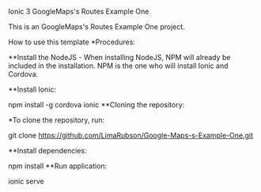 Ionic 3 GoogleMaps's Routes Example One

This is an GoogleMaps's Routes Example One project.

How to use this template
*Procedures:

**Install the NodeJS - When installing NodeJS, NPM will already be included in the installation. NPM is the one who will install Ionic and Cordova.

**Install Ionic:

npm install -g cordova ionic
**Cloning the repository:

*To clone the repository, run:

git clone https://github.com/LimaRubson/Google-Maps-s-Example-One.git

**Install dependencies:

npm install
**Run application:

ionic serve
